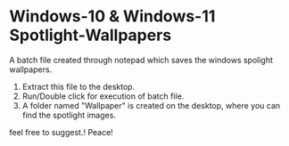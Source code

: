 # Windows-10 & Windows-11 Spotlight-Wallpapers
A batch file created through notepad which saves the windows spolight wallpapers.

1. Extract this file to the desktop.
2. Run/Double click for execution of batch file.
3. A folder named "Wallpaper" is created on the desktop, where you can find the spotlight images.

feel free to suggest.! Peace!
